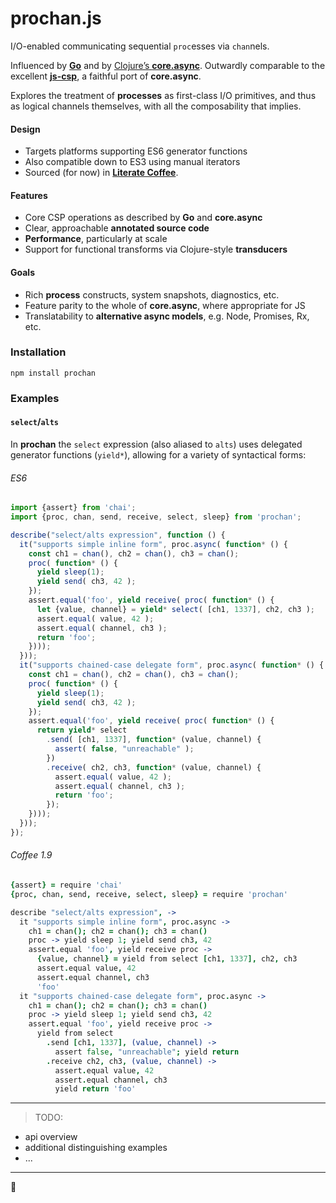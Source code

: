 # prochan.js

I/O-enabled communicating sequential `proc`esses via `chan`nels.

Influenced by [**Go**][0] and by [Clojure’s **core.async**][1]. Outwardly comparable to the excellent [**js-csp**][2], a faithful port of **core.async**.

Explores the treatment of **processes** as first-class I/O primitives, and thus as logical channels themselves, with all the composability that implies.


#### Design

- Targets platforms supporting ES6 generator functions
- Also compatible down to ES3 using manual iterators
- Sourced (for now) in [**Literate Coffee**][3].


#### Features

- Core CSP operations as described by **Go** and **core.async**
- Clear, approachable **annotated source code**
- **Performance**, particularly at scale
- Support for functional transforms via Clojure-style **transducers**


#### Goals

- Rich **process** constructs, system snapshots, diagnostics, etc.
- Feature parity to the whole of **core.async**, where appropriate for JS
- Translatability to **alternative async models**, e.g. Node, Promises, Rx, etc.



### Installation

`npm install prochan`



### Examples


#### `select`/`alts`

In **prochan** the `select` expression (also aliased to `alts`) uses delegated generator functions (`yield*`), allowing for a variety of syntactical forms:

###### ES6

```js
import {assert} from 'chai';
import {proc, chan, send, receive, select, sleep} from 'prochan';

describe("select/alts expression", function () {
  it("supports simple inline form", proc.async( function* () {
    const ch1 = chan(), ch2 = chan(), ch3 = chan();
    proc( function* () {
      yield sleep(1);
      yield send( ch3, 42 );
    });
    assert.equal('foo', yield receive( proc( function* () {
      let {value, channel} = yield* select( [ch1, 1337], ch2, ch3 );
      assert.equal( value, 42 );
      assert.equal( channel, ch3 );
      return 'foo';
    })));
  }));
  it("supports chained-case delegate form", proc.async( function* () {
    const ch1 = chan(), ch2 = chan(), ch3 = chan();
    proc( function* () {
      yield sleep(1);
      yield send( ch3, 42 );
    });
    assert.equal('foo', yield receive( proc( function* () {
      return yield* select
        .send( [ch1, 1337], function* (value, channel) {
          assert( false, "unreachable" );
        })
        .receive( ch2, ch3, function* (value, channel) {
          assert.equal( value, 42 );
          assert.equal( channel, ch3 );
          return 'foo';
        });
    })));
  }));
});
```

###### Coffee 1.9

```coffee
{assert} = require 'chai'
{proc, chan, send, receive, select, sleep} = require 'prochan'

describe "select/alts expression", ->
  it "supports simple inline form", proc.async ->
    ch1 = chan(); ch2 = chan(); ch3 = chan()
    proc -> yield sleep 1; yield send ch3, 42
    assert.equal 'foo', yield receive proc ->
      {value, channel} = yield from select [ch1, 1337], ch2, ch3
      assert.equal value, 42
      assert.equal channel, ch3
      'foo'
  it "supports chained-case delegate form", proc.async ->
    ch1 = chan(); ch2 = chan(); ch3 = chan()
    proc -> yield sleep 1; yield send ch3, 42
    assert.equal 'foo', yield receive proc ->
      yield from select
        .send [ch1, 1337], (value, channel) ->
          assert false, "unreachable"; yield return
        .receive ch2, ch3, (value, channel) ->
          assert.equal value, 42
          assert.equal channel, ch3
          yield return 'foo'
```



---

> TODO:
  - api overview
  - additional distinguishing examples
  - ...

---

👋




[0]: https://golang.org/
[1]: https://github.com/clojure/core.async
[2]: https://github.com/ubolonton/js-csp
[3]: http://coffeescript.org/#literate
